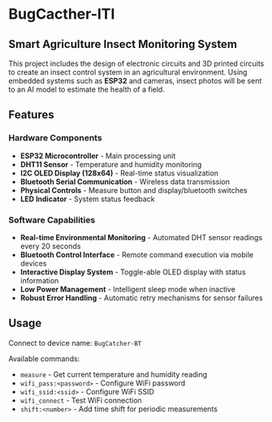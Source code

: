 # BugCacther-ITI

## Smart Agriculture Insect Monitoring System

This project includes the design of electronic circuits and 3D printed circuits to create an insect control system in an agricultural environment. Using embedded systems such as **ESP32** and cameras, insect photos will be sent to an AI model to estimate the health of a field.

## Features

### Hardware Components

- **ESP32 Microcontroller** - Main processing unit
- **DHT11 Sensor** - Temperature and humidity monitoring
- **I2C OLED Display (128x64)** - Real-time status visualization
- **Bluetooth Serial Communication** - Wireless data transmission
- **Physical Controls** - Measure button and display/bluetooth switches
- **LED Indicator** - System status feedback

### Software Capabilities

- **Real-time Environmental Monitoring** - Automated DHT sensor readings every 20 seconds
- **Bluetooth Control Interface** - Remote command execution via mobile devices
- **Interactive Display System** - Toggle-able OLED display with status information
- **Low Power Management** - Intelligent sleep mode when inactive
- **Robust Error Handling** - Automatic retry mechanisms for sensor failures

## Usage

Connect to device name: `BugCatcher-BT`

Available commands:

- `measure` - Get current temperature and humidity reading
- `wifi_pass:<password>` - Configure WiFi password
- `wifi_ssid:<ssid>` - Configure WiFi SSID
- `wifi_connect` - Test WiFi connection
- `shift:<number>` - Add time shift for periodic measurements
